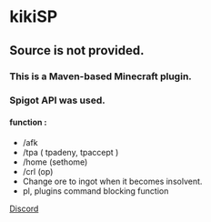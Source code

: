 # kikiSP
## Source is not provided.

### This is a Maven-based Minecraft plugin.
### Spigot API was used.

#### function :
- /afk
- /tpa ( tpadeny, tpaccept )
- /home (sethome)
- /crl (op)
- Change ore to ingot when it becomes insolvent.
- pl, plugins command blocking function

[Discord](https://discord.gg/WJrB6XtqfF)
